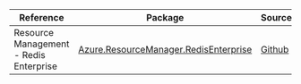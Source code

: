 | Reference | Package | Source |
|---|---|---|
|Resource Management - Redis Enterprise|[Azure.ResourceManager.RedisEnterprise](https://www.nuget.org/packages/Azure.ResourceManager.RedisEnterprise)|[Github](https://github.com/Azure/azure-sdk-for-net/blob/main/sdk/redisenterprise/Azure.ResourceManager.RedisEnterprise)|
